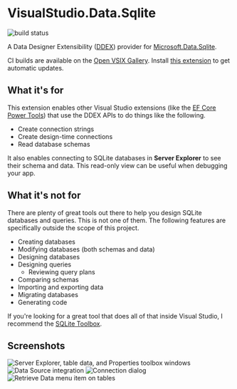 VisualStudio.Data.Sqlite
========================

![build status](https://img.shields.io/github/actions/workflow/status/bricelam/VS.Data.Sqlite/dotnet.yml?main)

A Data Designer Extensibility ([DDEX](https://docs.microsoft.com/previous-versions/visualstudio/visual-studio-2013/bb165128(v=vs.120))) provider for [Microsoft.Data.Sqlite](https://docs.microsoft.com/dotnet/standard/data/sqlite/).

CI builds are available on the [Open VSIX Gallery](https://www.vsixgallery.com/extension/0b471821-68a4-49dd-b175-e6daf4e5cebf). Install [this extension](https://marketplace.visualstudio.com/items?itemName=MadsKristensen.VSIXGallery-nightlybuilds) to get automatic updates.

What it's for
-------------

This extension enables other Visual Studio extensions (like the [EF Core Power Tools](https://github.com/ErikEJ/EFCorePowerTools)) that use the DDEX APIs to do things like the following.

- Create connection strings
- Create design-time connections
- Read database schemas

It also enables connecting to SQLite databases in **Server Explorer** to see their schema and data. This read-only view can be useful when debugging your app.

What it's not for
-----------------

There are plenty of great tools out there to help you design SQLite databases and queries. This is not one of them. The following features are specifically outside the scope of this project.

- Creating databases
- Modifying databases (both schemas and data)
- Designing databases
- Designing queries
  - Reviewing query plans
- Comparing schemas
- Importing and exporting data
- Migrating databases
- Generating code

If you're looking for a great tool that does all of that inside Visual Studio, I recommend the [SQLite Toolbox](https://marketplace.visualstudio.com/items?itemName=ErikEJ.SQLServerCompactSQLiteToolbox).

Screenshots
-----------

![Server Explorer, table data, and Properties toolbox windows](.github/Screenshot4.png)
![Data Source integration](.github/Screenshot1.png)
![Connection dialog](.github/Screenshot2.png)
![Retrieve Data menu item on tables](.github/Screenshot3.png)
